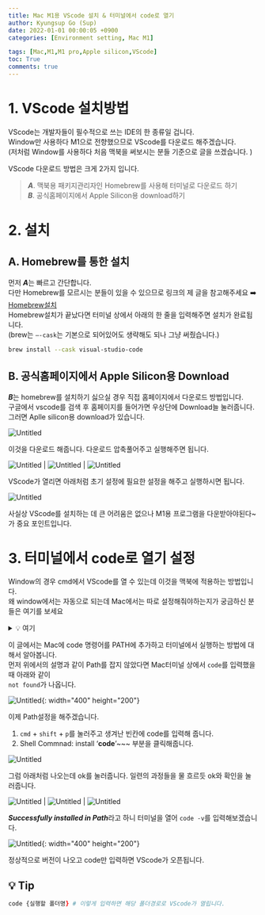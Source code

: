 ```yaml
---
title: Mac M1용 VScode 설치 & 터미널에서 code로 열기
author: Kyungsup Go (Sup)
date: 2022-01-01 00:00:05 +0900
categories: [Environment setting, Mac M1]

tags: [Mac,M1,M1 pro,Apple silicon,VScode]
toc: True
comments: true
---
```


# 1. VScode 설치방법

VScode는 개발자들이 필수적으로 쓰는 IDE의 한 종류일 겁니다.<br>
Window만 사용하다 M1으로 전향했으므로 VScode를 다운로드 해주겠습니다.<br>(저처럼 Window를 사용하다 처음 맥북을 써보시는 분들 기준으로 글을 쓰겠습니다. ) 

VScode 다운로드 방법은 크게 2가지 입니다.<br>
> ***A***. 맥북용 패키지관리자인 Homebrew를 사용해 터미널로 다운로드 하기<br> 
***B***. 공식홈페이지에서 Apple Silicon용 download하기

# 2. 설치

## A. Homebrew를 통한 설치
먼저 ***A***는 빠르고 간단합니다.<br>다만 Homebrew를 모르시는 분들이 있을 수 있으므로 링크의 제 글을 참고해주세요 ➡️
[Homebrew설치](https://suppppppp.github.io/posts/Mac_m1_Homebrew_Install_ko/)<br>
Homebrew설치가 끝났다면 터미널 상에서 아래의 한 줄을 입력해주면 설치가 완료됩니다.<br>
(brew는 `—-cask`는 기본으로 되어있어도 생략해도 되나 그냥 써줬습니다.)

```bash
brew install --cask visual-studio-code
```

## B. 공식홈페이지에서 Apple Silicon용 Download

***B***는 homebrew를 설치하기 싫으실 경우 직접 홈페이지에서 다운로드 방법입니다.<br>
구글에서 vscode를 검색 후 홈페이지를 들어가면 우상단에 Download늘 눌러줍니다.<br>그러면 Aplle silicon용 download가 있습니다.

![Untitled](/assets/img/environment_setting/mac/Mac_M1_VScode_install&_terminalOpen/Untitled_0.png)

이것을 다운로드 해줍니다. 다운로드 압축풀어주고 실행해주면 됩니다.

![Untitled](/assets/img/environment_setting/mac/Mac_M1_VScode_install&_terminalOpen/Untitled_1.png) | ![Untitled](/assets/img/environment_setting/mac/Mac_M1_VScode_install&_terminalOpen/Untitled_2.png) | ![Untitled](/assets/img/environment_setting/mac/Mac_M1_VScode_install&_terminalOpen/Untitled_3.png)

VScode가 열리면 아래처럼 초기 설정에 필요한 설정을 해주고 실행하시면 됩니다.

![Untitled](/assets/img/environment_setting/mac/Mac_M1_VScode_install&_terminalOpen/Untitled_4.png)

사실상  VScode를 설치하는 데 큰 어려움은 없으나 M1용 프로그램을 다운받아야된다~가 중요 포인트입니다.

# 3. 터미널에서 code로 열기 설정

Window의 경우 cmd에서 VScode를 열 수 있는데 이것을 맥북에 적용하는 방법입니다.<br>
왜 window에서는 자동으로 되는데 Mac에서는 따로 설정해줘야하는지가 궁금하신 분들은 여기를 보세요 
<details>
<summary> 💡 여기 </summary>
<div markdown="1">

Visual Studio Code를 터미널에서 실행하기 위해서는 `code` 명령어의 PATH 설정을 해야합니다. 윈도우의 경우 인스톨러로 설치할 때 PATH 설정을 진행합니다만, 맥에서는 단순히 복사만으로 설치가 되기 때문에 PATH가 기본적으로 설정되어있지 않습니다. 윈도우에서도 PATH 설정을 체크하지 않았다면 `code` 명령어를 사용할 수 없습니다. - [출처](https://www.lainyzine.com/ko/article/how-to-execute-visual-studio-code-from-terminal/)

</div>
</details>


이 글에서는 Mac에 code 명령어를 PATH에 추가하고 터미널에서 실행하는 방법에 대해서 알아봅니다.<br>
먼저 위에서의 설명과 같이 Path를 잡지 않았다면 Mac터미널 상에서 `code`를 입력했을 때 아래와 같이<br> `not found`가 나옵니다.

![Untitled](/assets/img/environment_setting/mac/Mac_M1_VScode_install&_terminalOpen/Untitled_5.png){: width="400" height="200"}

이제 Path설정을 해주겠습니다.

1. `cmd` + `shift` + `p`를 눌러주고 생겨난 빈칸에 code를 입력해 줍니다.
2. Shell Commnad: install ‘**code**’~~~ 부분을 클릭해줍니다.


![Untitled](/assets/img/environment_setting/mac/Mac_M1_VScode_install&_terminalOpen/Untitled_6.png)

그럼 아래처럼 나오는데 ok를 눌러줍니다. 일련의 과정들을 물 흐르듯 ok와 확인을 눌러줍니다. 

![Untitled](/assets/img/environment_setting/mac/Mac_M1_VScode_install&_terminalOpen/Untitled_7.png) | ![Untitled](/assets/img/environment_setting/mac/Mac_M1_VScode_install&_terminalOpen/Untitled_8.png) | ![Untitled](/assets/img/environment_setting/mac/Mac_M1_VScode_install&_terminalOpen/Untitled_9.png)

***Successfully installed in Path***라고 하니 터미널을 열어 `code -v`를 입력해보겠습니다.

![Untitled](/assets/img/environment_setting/mac/Mac_M1_VScode_install&_terminalOpen/Untitled_10.png){: width="400" height="200"}

정상적으로 버전이 나오고 code만 입력하면 VScode가 오픈됩니다. 

## 💡 Tip
```zsh
code {실행할 폴더명} # 이렇게 입력하면 해당 폴더경로로 VScode가 열립니다.
```